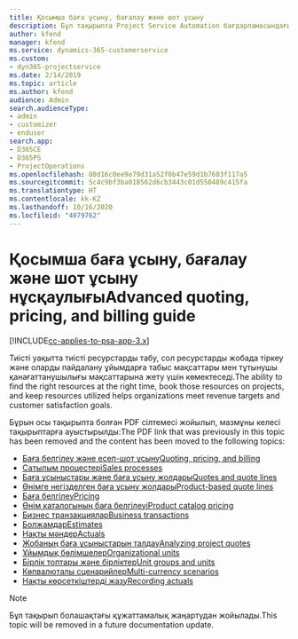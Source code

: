 ```yaml
---
title: Қосымша баға ұсыну, бағалау және шот ұсыну
description: Бұл тақырыпта Project Service Automation бағдарламасындағы баға ұсыну, шот ұсыну және бағалау туралы ақпарат берілген.
author: kfend
manager: kfend
ms.service: dynamics-365-customerservice
ms.custom:
- dyn365-projectservice
ms.date: 2/14/2019
ms.topic: article
ms.author: kfend
audience: Admin
search.audienceType:
- admin
- customizer
- enduser
search.app:
- D365CE
- D365PS
- ProjectOperations
ms.openlocfilehash: 80d16c0ee9e79d31a52f0b47e59d1b7603f117a5
ms.sourcegitcommit: 5c4c9bf3ba018562d6cb3443c01d550489c415fa
ms.translationtype: HT
ms.contentlocale: kk-KZ
ms.lasthandoff: 10/16/2020
ms.locfileid: "4079762"
---
```

# <a name="advanced-quoting-pricing-and-billing-guide"></a><span data-ttu-id="e19ae-103">Қосымша баға ұсыну, бағалау және шот ұсыну нұсқаулығы</span><span class="sxs-lookup"><span data-stu-id="e19ae-103">Advanced quoting, pricing, and billing guide</span></span>

[!INCLUDE[cc-applies-to-psa-app-3.x](../../includes/cc-applies-to-psa-app-3x.md)]

<span data-ttu-id="e19ae-104">Тиісті уақытта тиісті ресурстарды табу, сол ресурстарды жобада тіркеу және оларды пайдалану ұйымдарға табыс мақсаттары мен тұтынушы қанағаттанушылығы мақсаттарына жету үшін көмектеседі.</span><span class="sxs-lookup"><span data-stu-id="e19ae-104">The ability to find the right resources at the right time, book those resources on projects, and keep resources utilized helps organizations meet revenue targets and customer satisfaction goals.</span></span> 

<span data-ttu-id="e19ae-105">Бұрын осы тақырыпта болған PDF сілтемесі жойылып, мазмұны келесі тақырыптарға ауыстырылды:</span><span class="sxs-lookup"><span data-stu-id="e19ae-105">The PDF link that was previously in this topic has been removed and the content has been moved to the following topics:</span></span>

- [<span data-ttu-id="e19ae-106">Баға белгілеу және есеп-шот ұсыну</span><span class="sxs-lookup"><span data-stu-id="e19ae-106">Quoting, pricing, and billing</span></span>](../quote-bill-price.md)
- [<span data-ttu-id="e19ae-107">Сатылым процестері</span><span class="sxs-lookup"><span data-stu-id="e19ae-107">Sales processes</span></span>](../basic-sales-process.md)
- [<span data-ttu-id="e19ae-108">Баға ұсыныстары және баға ұсыну жолдары</span><span class="sxs-lookup"><span data-stu-id="e19ae-108">Quotes and quote lines</span></span>](../basic-quote-lines.md)
- [<span data-ttu-id="e19ae-109">Өнімге негізделген баға ұсыну жолдары</span><span class="sxs-lookup"><span data-stu-id="e19ae-109">Product-based quote lines</span></span>](../product-based-quote-lines.md)
- [<span data-ttu-id="e19ae-110">Баға белгілеу</span><span class="sxs-lookup"><span data-stu-id="e19ae-110">Pricing</span></span>](../basic-pricing.md)
- [<span data-ttu-id="e19ae-111">Өнім каталогының баға белгілеуі</span><span class="sxs-lookup"><span data-stu-id="e19ae-111">Product catalog pricing</span></span>](../product-catalog-pricing.md)
- [<span data-ttu-id="e19ae-112">Бизнес транзакциялар</span><span class="sxs-lookup"><span data-stu-id="e19ae-112">Business transactions</span></span>](../basic-business-transactions.md)
- [<span data-ttu-id="e19ae-113">Болжамдар</span><span class="sxs-lookup"><span data-stu-id="e19ae-113">Estimates</span></span>](../estimates.md)
- [<span data-ttu-id="e19ae-114">Нақты мәндер</span><span class="sxs-lookup"><span data-stu-id="e19ae-114">Actuals</span></span>](../actuals.md)
- [<span data-ttu-id="e19ae-115">Жобаның баға ұсыныстарын талдау</span><span class="sxs-lookup"><span data-stu-id="e19ae-115">Analyzing project quotes</span></span>](../basic-analyzing-quotes.md)
- [<span data-ttu-id="e19ae-116">Ұйымдық бөлімшелер</span><span class="sxs-lookup"><span data-stu-id="e19ae-116">Organizational units</span></span>](../advanced-organizational.md)
- [<span data-ttu-id="e19ae-117">Бірлік топтары және бірліктер</span><span class="sxs-lookup"><span data-stu-id="e19ae-117">Unit groups and units</span></span>](../advanced-units.md)
- [<span data-ttu-id="e19ae-118">Көпвалюталы сценарийлер</span><span class="sxs-lookup"><span data-stu-id="e19ae-118">Multi-currency scenarios</span></span>](../advanced-currency.md)
- [<span data-ttu-id="e19ae-119">Нақты көрсеткіштерді жазу</span><span class="sxs-lookup"><span data-stu-id="e19ae-119">Recording actuals</span></span>](../advanced-actuals.md)

> [!NOTE]
> <span data-ttu-id="e19ae-120">Бұл тақырып болашақтағы құжаттамалық жаңартудан жойылады.</span><span class="sxs-lookup"><span data-stu-id="e19ae-120">This topic will be removed in a future documentation update.</span></span> 
